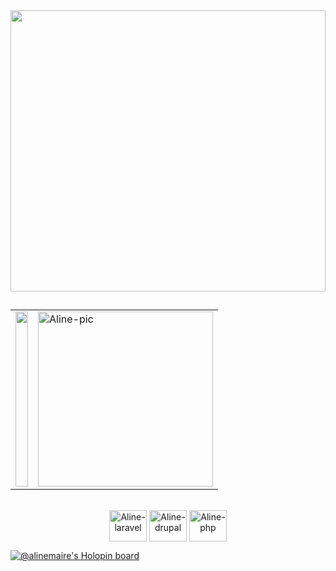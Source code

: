 <img src="https://user-images.githubusercontent.com/103602719/185440805-0a55bea8-b8f8-4c77-a1ff-43d2db7f1a8e.jpg" height="450" width="100%">
  
 ##
 
<div style="display: inline_block" align="center">
      <table>
            <tr>
            <td><a href="https://github.com/AlineMaire">
            <img height="280em" width="100%"src="https://github-readme-stats.vercel.app/api?username=AlineMaire&show_icons=true&theme=dracula&include_all_commits=true&count_private=true&bg_color=d5c1da&icon_color=a083b3&title_color=80688e&text_color=80688e"/></td>
            <td><img alt="Aline-pic" height="280" src="https://i.pinimg.com/736x/c7/c5/e9/c7c5e98311db584594053586337e44f0.jpg"></td>
            </tr>
      </table>
</div>

<div align="center"><br>

   <img align="center" alt="Aline-laravel" height="50" width="60" src="https://icongr.am/devicon/laravel-plain.svg?size=88&color=f2eeee">
   <img align="center" alt="Aline-drupal" height="50" width="60" src="https://icongr.am/devicon/drupal-plain.svg?size=88&color=fffcfd">
   <img align="center" alt="Aline-php" height="50" width="60" src="https://icongr.am/devicon/php-plain.svg?size=88&color=fffcfd">
</div>

[![@alinemaire's Holopin board](https://holopin.me/alinemaire)](https://holopin.io/@alinemaire)
